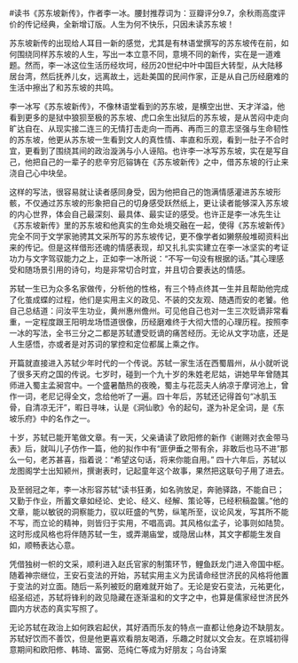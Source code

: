 \#读书《苏东坡新传》，作者李一冰。腰封推荐词为：豆瓣评分9.7，余秋雨高度评价的传记经典，全新增订版。人生为何不快乐，只因未读苏东坡！

苏东坡新传的出现给人耳目一新的感觉，尤其是有林语堂撰写的苏东坡传在前，如何围绕同样苏东坡的人生，写出一本立意不同，意境不同的新传，实在是一道难题。然而，李一冰这位生活历经坎坷，经历20世纪中叶中国巨大转型，从大陆移居台湾，然后抚养儿女，远离故土，远赴美国的民间作家，正是从自己历经磨难的生活中擦出了和苏东坡的共鸣。

李一冰写《苏东坡新传》，不像林语堂看到的苏东坡，是横空出世、天才洋溢，他看到更多的是狱中狼狈至极的苏东坡、虎口余生出狱后的苏东坡，是从苦闷中走向旷达自在、从现实接二连三的无情打击走向一而再、再而三的意志坚强与生命韧性的苏东坡，他更从苏东坡一生看到文人的真性情、率直和乐观，看到一肚子不合时宜，更看到了围绕其间的政治漩涡与小人诬陷。也许李一冰写苏东坡，实在是写自己，他把自己的一辈子的悲辛穷厄镕铸在《苏东坡新传》之中，借苏东坡的行止来浇自己心中块垒。

这样的写法，很容易就让读者感同身受，因为他把自己的饱满情感灌进苏东坡形骸，不仅通过苏东坡的形象把自己的切身感受跃然纸上，更让读者能够深入苏东坡的内心世界，体会自己最深刻、最具体、最实证的感受。也许正是李一冰先生让《苏东坡新传》里的苏东坡和他真实的生命处境交融在一起，使得《苏东坡新传》完全不同于文学家驰骋其文采所写的苏东坡传记，更不像学者如獭祭般堆砌资料出来的传记。但是这样借形还魂的情感表现，却又扎扎实实建立在李一冰坚实的考证功力与文字驾驭能力之上，正如李一冰所说：“不写一句没有根据的话。”其心理感受和随场景引用的诗句，均是非常切合时宜，并且切合要表达的情感。

苏轼一生已为众多名家做传，分析他的性格，有三个特点终其一生并且帮助他完成了化茧成蝶的过程，他们是实用主义的政见、不装的交友观、随遇而安的老饕。他自己总结道：问汝平生功业，黄州惠州儋州。可见他自己也对一生三次贬谪非常看重，一定程度跟王阳明龙场悟道很像，历经磨难终于大彻大悟的心理历程。按照李一冰的写法，全书三分之二都是苏轼遭受贬谪的痛苦经历。无论从文字功底，还是人生感悟，亦或者是对苏词的掌控和定位都属上乘之作。

开篇就直接进入苏轼少年时代的一个传说。苏轼一家生活在西蜀眉州，从小就听说了很多天府之国的传说。七岁时，碰到一个九十岁的朱姓老尼姑，讲她早年曾随其师进入蜀主孟昶宫中。一个盛暑酷热的夜晚，蜀主与花蕊夫人纳凉于摩诃池上，曾作一词，老尼记得全文，念给他听了一遍。四十年后，苏轼还记得首句“冰肌玉骨，自清凉无汗”，暇日寻味，认是《洞仙歌》令的起句，遂为补足全词，是《东坡乐府》中的名作之一。

十岁，苏轼已能开笔做文章。有一天，父亲诵读了欧阳修的新作《谢赐对衣金带马表》后，就叫儿子仿作一篇，他的拟作中有“匪伊垂之带有余，非敢后也马不进”那么一句，老苏甚喜，指着说：“希望这句话，将来你能自用。” 四十六年后，苏轼以龙图阁学士出知颍州，撰谢表时，记起童年这个故事，果然把这联句子用了进去。

及至弱冠之年，李一冰形容苏轼“读书狂勇，如名驹放足，奔驰驿路，不能自已；又勤于作业，所蓄文章如经论、史论、经义、经解、策论等，已经积稿盈箧。”他的文章，能以敏锐的洞察能力，驭以旺盛的气势，纵笔所至，议论风发，写其所不能不写，而立论的精神，则皆归于实用，不唱高调。其风格似孟子，论事则如陆贽。这时形成风格也将伴随苏轼一生，或弄潮庙堂，或隐居山林，其文字都能生发自如，顺畅表达心意。

凭借独树一帜的文采，顺利进入赵氏官家的制策环节，鲤鱼跃龙门进入帝国中枢。随着神宗继位，王安石变法的开始，苏轼实用主义为民请命经世济民的风格将他置于变法的对立面。随后一系列被贬的磨难就开始了。无论是安石变法，元祐更化，绍圣绍述，苏轼将锋利的政见隐藏在逐渐温和的文字之中，也算是儒家经世济民外圆内方状态的真实写照了。

无论苏轼在政治上如何跌宕起伏，其好酒而乐友的特点一直都让他身边不缺朋友。苏轼好饮而不善饮，但是他更喜欢看朋友喝酒，乐趣之时就以文会友。在京城初得意期间和欧阳修、韩琦、富弼、范纯仁等成为好朋友；乌台诗案


